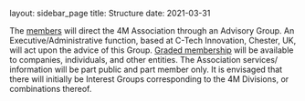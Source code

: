 layout: sidebar_page
title: Structure
date: 2021-03-31

The [members](/members) will direct the 4M Association through an Advisory Group. An Executive/Administrative function, based at C-Tech Innovation, Chester, UK, will act upon the advice of this Group. [Graded membership](/node/11) will be available to companies, individuals, and other entities. The Association services/ information will be part public and part member only. It is envisaged that there will initially be Interest Groups corresponding to the 4M Divisions, or combinations thereof.
